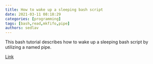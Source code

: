 ```yaml
---
title: How to wake up a sleeping bash script
date: 2021-03-11 08:18:29
categories: [programming]
tags: [bash,read,mkfifo,pipe]
authors: sedlav
---
```


This bash tutorial describes how to wake up a sleeping bash script by utilizing a named pipe.

[Link](https://www.xmodulo.com/wake-up-sleeping-bash-script.html)
